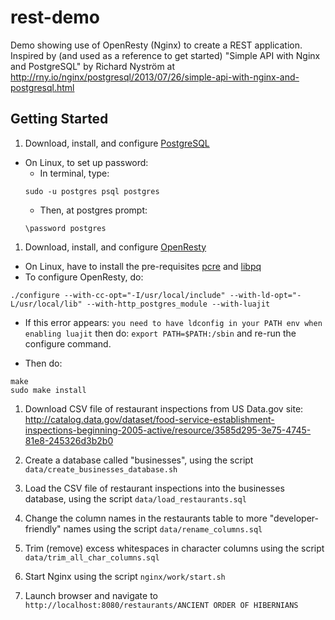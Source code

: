 rest-demo
=========

Demo showing use of OpenResty (Nginx) to create a REST application. Inspired by (and used as a reference to get started) "Simple API with Nginx and PostgreSQL" by Richard Nyström at http://rny.io/nginx/postgresql/2013/07/26/simple-api-with-nginx-and-postgresql.html

## Getting Started
1. Download, install, and configure [PostgreSQL](http://www.postgresql.org/)
  * On Linux, to set up password:
    * In terminal, type:
    ```
    sudo -u postgres psql postgres
    ```
    * Then, at postgres prompt:
    ```
    \password postgres
    ```
1. Download, install, and configure [OpenResty](http://openresty.org/)
  * On Linux, have to install the pre-requisites [pcre](http://www.pcre.org/) and [libpq](http://www.postgresql.org/docs/current/static/libpq.html)
  * To configure OpenResty, do:
  ```
  ./configure --with-cc-opt="-I/usr/local/include" --with-ld-opt="-L/usr/local/lib" --with-http_postgres_module --with-luajit
  ```
  
  * If this error appears: `you need to have ldconfig in your PATH env when enabling luajit` then do: `export PATH=$PATH:/sbin` and re-run the configure command.
  
  * Then do:
  ```
  make
  sudo make install
  ```
1. Download CSV file of restaurant inspections from US Data.gov site: http://catalog.data.gov/dataset/food-service-establishment-inspections-beginning-2005-active/resource/3585d295-3e75-4745-81e8-245326d3b2b0

1. Create a database called "businesses", using the script `data/create_businesses_database.sh`

1. Load the CSV file of restaurant inspections into the businesses database, using the script `data/load_restaurants.sql`

1. Change the column names in the restaurants table to more "developer-friendly" names using the script `data/rename_columns.sql`

1. Trim (remove) excess whitespaces in character columns using the script `data/trim_all_char_columns.sql`

1. Start Nginx using the script `nginx/work/start.sh`

1. Launch browser and navigate to `http://localhost:8080/restaurants/ANCIENT ORDER OF HIBERNIANS`
